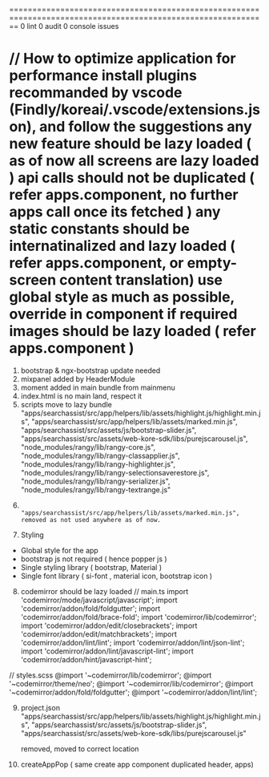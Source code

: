 ==============================================================================================================
0 lint
0 audit
0 console issues

// How to optimize application for performance
install plugins recommanded by vscode (Findly/koreai/.vscode/extensions.json), and follow the suggestions
any new feature should be lazy loaded ( as of now all screens are lazy loaded )
api calls should not be duplicated ( refer apps.component, no further apps call once its fetched )
any static constants should be internatinalized and lazy loaded ( refer apps.component, or empty-screen content translation)
use global style as much as possible, override in component if required
images should be lazy loaded ( refer apps.component )
==============================================================================================================

1.  bootstrap & ngx-bootstrap update needed
2.  mixpanel added by HeaderModule
3.  moment added in main bundle from mainmenu
4.  index.html is no main land, respect it
5.  scripts move to lazy bundle
    "apps/searchassist/src/app/helpers/lib/assets/highlight.js/highlight.min.js",
    "apps/searchassist/src/app/helpers/lib/assets/marked.min.js",
    "apps/searchassist/src/assets/js/bootstrap-slider.js",
    "apps/searchassist/src/assets/web-kore-sdk/libs/purejscarousel.js",
    "node_modules/rangy/lib/rangy-core.js",
    "node_modules/rangy/lib/rangy-classapplier.js",
    "node_modules/rangy/lib/rangy-highlighter.js",
    "node_modules/rangy/lib/rangy-selectionsaverestore.js",
    "node_modules/rangy/lib/rangy-serializer.js",
    "node_modules/rangy/lib/rangy-textrange.js"
6.                         "apps/searchassist/src/app/helpers/lib/assets/marked.min.js", removed as not used anywhere as of now.
7.  Styling

- Global style for the app
- bootstrap js not required ( hence popper js )
- Single styling library ( bootstrap, Material )
- Single font library ( si-font , material icon, bootstrap icon )

8. codemirror should be lazy loaded
   // main.ts
   import 'codemirror/mode/javascript/javascript';
   import 'codemirror/addon/fold/foldgutter';
   import 'codemirror/addon/fold/brace-fold';
   import 'codemirror/lib/codemirror';
   import 'codemirror/addon/edit/closebrackets';
   import 'codemirror/addon/edit/matchbrackets';
   import 'codemirror/addon/lint/lint';
   import 'codemirror/addon/lint/json-lint';
   import 'codemirror/addon/lint/javascript-lint';
   import 'codemirror/addon/hint/javascript-hint';

// styles.scss
@import '~codemirror/lib/codemirror';
@import '~codemirror/theme/neo';
@import '~codemirror/lib/codemirror';
@import '~codemirror/addon/fold/foldgutter';
@import '~codemirror/addon/lint/lint';

9. project.json
   "apps/searchassist/src/app/helpers/lib/assets/highlight.js/highlight.min.js",
   "apps/searchassist/src/assets/js/bootstrap-slider.js",
   "apps/searchassist/src/assets/web-kore-sdk/libs/purejscarousel.js"

   removed, moved to correct location

10. createAppPop ( same create app component duplicated header, apps)
